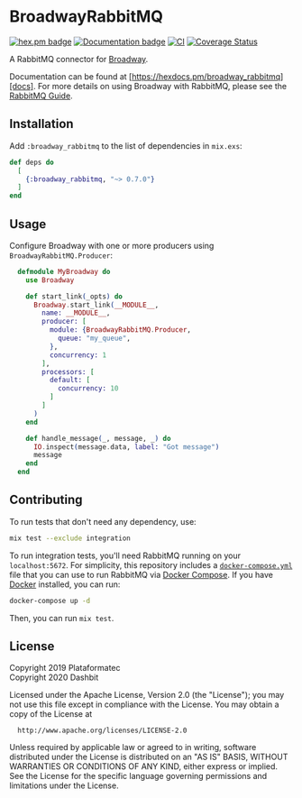 # BroadwayRabbitMQ

[![hex.pm badge](https://img.shields.io/badge/Package%20on%20hex.pm-informational)](https://hex.pm/packages/broadway_rabbitmq)
[![Documentation badge](https://img.shields.io/badge/Documentation-ff69b4)][docs]
[![CI](https://github.com/dashbitco/broadway_rabbitmq/actions/workflows/ci.yml/badge.svg)](https://github.com/dashbitco/broadway_rabbitmq/actions/workflows/ci.yml)
[![Coverage Status](https://coveralls.io/repos/github/dashbitco/broadway_rabbitmq/badge.svg?branch=master)](https://coveralls.io/github/dashbitco/broadway_rabbitmq?branch=master)

A RabbitMQ connector for [Broadway](https://github.com/dashbitco/broadway).

Documentation can be found at [https://hexdocs.pm/broadway_rabbitmq][docs].
For more details on using Broadway with RabbitMQ, please see the
[RabbitMQ Guide](https://hexdocs.pm/broadway/rabbitmq.html).

## Installation

Add `:broadway_rabbitmq` to the list of dependencies in `mix.exs`:

```elixir
def deps do
  [
    {:broadway_rabbitmq, "~> 0.7.0"}
  ]
end
```

## Usage

Configure Broadway with one or more producers using `BroadwayRabbitMQ.Producer`:

```elixir
  defmodule MyBroadway do
    use Broadway

    def start_link(_opts) do
      Broadway.start_link(__MODULE__,
        name: __MODULE__,
        producer: [
          module: {BroadwayRabbitMQ.Producer,
            queue: "my_queue",
          },
          concurrency: 1
        ],
        processors: [
          default: [
            concurrency: 10
          ]
        ]
      )
    end

    def handle_message(_, message, _) do
      IO.inspect(message.data, label: "Got message")
      message
    end
  end
```

## Contributing

To run tests that don't need any dependency, use:

```bash
mix test --exclude integration
```

To run integration tests, you'll need RabbitMQ running on your `localhost:5672`.
For simplicity, this repository includes a
[`docker-compose.yml`](./docker-compose.yml) file that you can use to run
RabbitMQ via [Docker Compose](https://docs.docker.com/compose/). If you have
[Docker](https://www.docker.com) installed, you can run:

```bash
docker-compose up -d
```

Then, you can run `mix test`.

## License

Copyright 2019 Plataformatec\
Copyright 2020 Dashbit

  Licensed under the Apache License, Version 2.0 (the "License");
  you may not use this file except in compliance with the License.
  You may obtain a copy of the License at

      http://www.apache.org/licenses/LICENSE-2.0

  Unless required by applicable law or agreed to in writing, software
  distributed under the License is distributed on an "AS IS" BASIS,
  WITHOUT WARRANTIES OR CONDITIONS OF ANY KIND, either express or implied.
  See the License for the specific language governing permissions and
  limitations under the License.

[docs]: https://hexdocs.pm/broadway_rabbitmq
